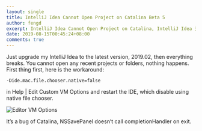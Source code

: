 ```yaml
---
layout: single
title: IntelliJ Idea Cannot Open Project on Catalina Beta 5
author: fengd
excerpt: IntelliJ Idea Cannot Open Project on Catalina, IntelliJ Idea 无法在 Catalina Beta 5 上打开项目
date: 2019-08-15T00:45:24+08:00
comments: true
---
```


Just upgrade my IntelliJ Idea to the latest version, 2019.02, then everything breaks.
You cannot open any recent projects or folders, nothing happens.
First thing first, here is the workaround:
```
-Dide.mac.file.chooser.native=false
```
in Help | Edit Custom VM Options and restart the IDE, which disable using native file chooser.

![Editor VM Options](https://miro.medium.com/max/1400/1*7cfCco8bbueYVkQ6BuUbHg.png)

It’s a bug of Catalina, NSSavePanel doesn’t call completionHandler on exit.
